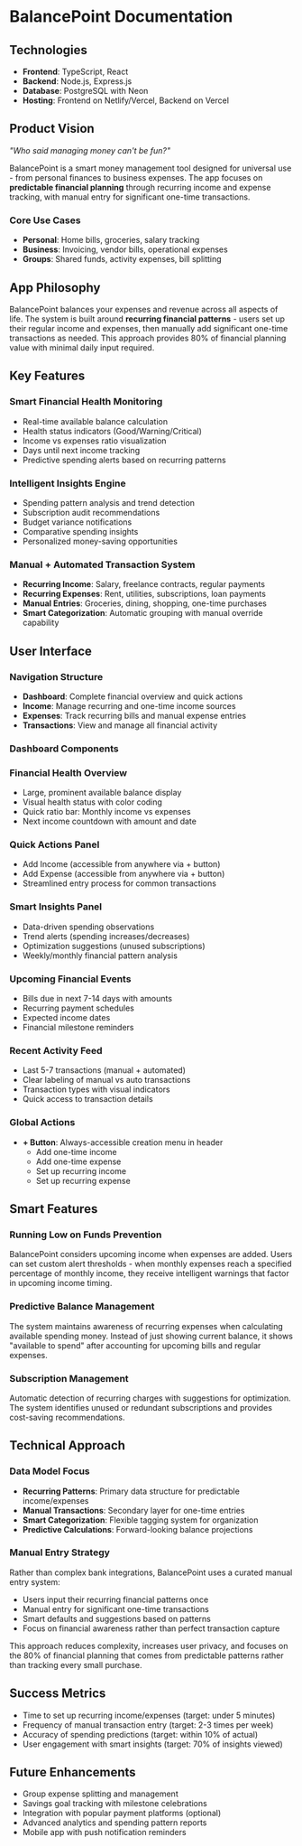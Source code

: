 # BalancePoint Documentation

## Technologies

- **Frontend**: TypeScript, React
- **Backend**: Node.js, Express.js
- **Database**: PostgreSQL with Neon
- **Hosting**: Frontend on Netlify/Vercel, Backend on Vercel

## Product Vision

*"Who said managing money can't be fun?"*

BalancePoint is a smart money management tool designed for universal use - from personal finances to business expenses. The app focuses on **predictable financial planning** through recurring income and expense tracking, with manual entry for significant one-time transactions.

### Core Use Cases

- **Personal**: Home bills, groceries, salary tracking
- **Business**: Invoicing, vendor bills, operational expenses
- **Groups**: Shared funds, activity expenses, bill splitting

## App Philosophy

BalancePoint balances your expenses and revenue across all aspects of life. The system is built around **recurring financial patterns** - users set up their regular income and expenses, then manually add significant one-time transactions as needed. This approach provides 80% of financial planning value with minimal daily input required.

## Key Features

### Smart Financial Health Monitoring

- Real-time available balance calculation
- Health status indicators (Good/Warning/Critical)
- Income vs expenses ratio visualization
- Days until next income tracking
- Predictive spending alerts based on recurring patterns

### Intelligent Insights Engine

- Spending pattern analysis and trend detection
- Subscription audit recommendations
- Budget variance notifications
- Comparative spending insights
- Personalized money-saving opportunities

### Manual + Automated Transaction System

- **Recurring Income**: Salary, freelance contracts, regular payments
- **Recurring Expenses**: Rent, utilities, subscriptions, loan payments
- **Manual Entries**: Groceries, dining, shopping, one-time purchases
- **Smart Categorization**: Automatic grouping with manual override capability

## User Interface

### Navigation Structure

- **Dashboard**: Complete financial overview and quick actions
- **Income**: Manage recurring and one-time income sources
- **Expenses**: Track recurring bills and manual expense entries
- **Transactions**: View and manage all financial activity

### Dashboard Components

### Financial Health Overview

- Large, prominent available balance display
- Visual health status with color coding
- Quick ratio bar: Monthly income vs expenses
- Next income countdown with amount and date

### Quick Actions Panel

- Add Income (accessible from anywhere via + button)
- Add Expense (accessible from anywhere via + button)
- Streamlined entry process for common transactions

### Smart Insights Panel

- Data-driven spending observations
- Trend alerts (spending increases/decreases)
- Optimization suggestions (unused subscriptions)
- Weekly/monthly financial pattern analysis

### Upcoming Financial Events

- Bills due in next 7-14 days with amounts
- Recurring payment schedules
- Expected income dates
- Financial milestone reminders

### Recent Activity Feed

- Last 5-7 transactions (manual + automated)
- Clear labeling of manual vs auto transactions
- Transaction types with visual indicators
- Quick access to transaction details

### Global Actions

- **+ Button**: Always-accessible creation menu in header
    - Add one-time income
    - Add one-time expense
    - Set up recurring income
    - Set up recurring expense

## Smart Features

### Running Low on Funds Prevention

BalancePoint considers upcoming income when expenses are added. Users can set custom alert thresholds - when monthly expenses reach a specified percentage of monthly income, they receive intelligent warnings that factor in upcoming income timing.

### Predictive Balance Management

The system maintains awareness of recurring expenses when calculating available spending money. Instead of just showing current balance, it shows "available to spend" after accounting for upcoming bills and regular expenses.

### Subscription Management

Automatic detection of recurring charges with suggestions for optimization. The system identifies unused or redundant subscriptions and provides cost-saving recommendations.

## Technical Approach

### Data Model Focus

- **Recurring Patterns**: Primary data structure for predictable income/expenses
- **Manual Transactions**: Secondary layer for one-time entries
- **Smart Categorization**: Flexible tagging system for organization
- **Predictive Calculations**: Forward-looking balance projections

### Manual Entry Strategy

Rather than complex bank integrations, BalancePoint uses a curated manual entry system:

- Users input their recurring financial patterns once
- Manual entry for significant one-time transactions
- Smart defaults and suggestions based on patterns
- Focus on financial awareness rather than perfect transaction capture

This approach reduces complexity, increases user privacy, and focuses on the 80% of financial planning that comes from predictable patterns rather than tracking every small purchase.

## Success Metrics

- Time to set up recurring income/expenses (target: under 5 minutes)
- Frequency of manual transaction entry (target: 2-3 times per week)
- Accuracy of spending predictions (target: within 10% of actual)
- User engagement with smart insights (target: 70% of insights viewed)

## Future Enhancements

- Group expense splitting and management
- Savings goal tracking with milestone celebrations
- Integration with popular payment platforms (optional)
- Advanced analytics and spending pattern reports
- Mobile app with push notification reminders
